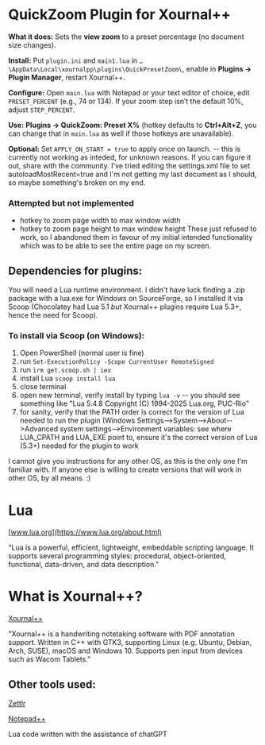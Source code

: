 # QuickZoom Plugin for Xournal++

**What it does:** Sets the **view zoom** to a preset percentage (no document size changes).

**Install:** Put `plugin.ini` and `main1.lua` in `…\AppData\Local\xournalpp\plugins\QuickPresetZoom\`, enable in **Plugins → Plugin Manager**, restart Xournal++.

**Configure:** Open `main.lua` with Notepad or your text editor of choice, edit `PRESET_PERCENT` (e.g., 74 or 134). If your zoom step isn’t the default 10%, adjust `STEP_PERCENT`.

**Use:** **Plugins → QuickZoom: Preset X%** (hotkey defaults to **Ctrl+Alt+Z**, you can change that in `main.lua` as well if those hotkeys are unavailable).

**Optional:** Set `APPLY_ON_START = true` to apply once on launch. -- this is currently not working as inteded, for unknown reasons. If you can figure it out, share with the community. I've tried editing the settings.xml file to set autoloadMostRecent=true and I'm not getting my last document as I should, so maybe something's broken on my end.

### Attempted but not implemented
- hotkey to zoom page width to max window width
- hotkey to zoom page height to max window height
These just refused to work, so I abandoned them in favour of my initial intended functionality which was to be able to see the entire page on my screen.

## Dependencies for plugins: 
You will need a Lua runtime environment. I didn't have luck finding a .zip package with a lua.exe for Windows on SourceForge, so I installed it via Scoop (Chocolatey had Lua 5.1 *but* Xournal++ plugins require Lua 5.3+, hence the need for Scoop).

### To install via Scoop (on Windows):
1. Open PowerShell (normal user is fine)
2. run ```Set-ExecutionPolicy -Scope CurrentUser RemoteSigned```
3. run ```irm get.scoop.sh | iex```
4. install Lua ```scoop install lua```
5. close terminal
6. open new terminal, verify install by typing ```lua -v``` -- you should see something like "Lua 5.4.8 Copyright (C) 1994-2025 Lua.org, PUC-Rio"
7. for sanity, verify that the PATH order is correct for the version of Lua needed to run the plugin (Windows Settings-->System-->About-->Advanced system settings-->Environment variables: see where LUA_CPATH and LUA_EXE point to, ensure it's the correct version of Lua (5.3+) needed for the plugin to work

I cannot give you instructions for any other OS, as this is the only one I'm familiar with. If anyone else is willing to create versions that will work in other OS, by all means. :)

# Lua
[www.lua.org](https://www.lua.org/about.html)

"Lua is a powerful, efficient, lightweight, embeddable scripting language. It supports several programming styles: procedural, object-oriented, functional, data-driven, and data description."

# What is Xournal++?
[Xournal++](https://github.com/xournalpp)

"Xournal++ is a handwriting notetaking software with PDF annotation support. Written in C++ with GTK3, supporting Linux (e.g. Ubuntu, Debian, Arch, SUSE), macOS and Windows 10. Supports pen input from devices such as Wacom Tablets."

## Other tools used:
[Zettlr](https://www.zettlr.com/)

[Notepad++](https://notepad-plus-plus.org/)

Lua code written with the assistance of chatGPT
